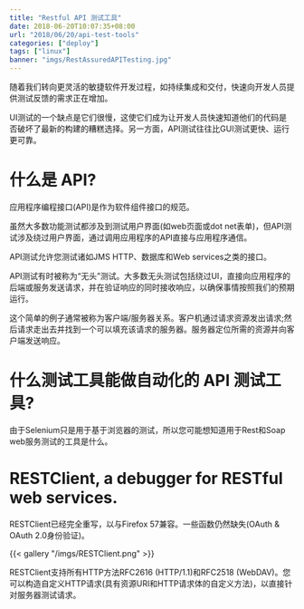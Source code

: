 ```yaml
---
title: "Restful API 测试工具"
date: 2018-06-20T10:07:35+08:00
url: "2018/06/20/api-test-tools"
categories: ["deploy"]
tags: ["linux"]
banner: "imgs/RestAssuredAPITesting.jpg"
---
```


随着我们转向更灵活的敏捷软件开发过程，如持续集成和交付，快速向开发人员提供测试反馈的需求正在增加。

UI测试的一个缺点是它们很慢，这使它们成为让开发人员快速知道他们的代码是否破坏了最新的构建的糟糕选择。另一方面，API测试往往比GUI测试更快、运行更可靠。

<!--more-->
# 什么是 API?
应用程序编程接口(API)是作为软件组件接口的规范。

虽然大多数功能测试都涉及到测试用户界面(如web页面或dot net表单)，但API测试涉及绕过用户界面，通过调用应用程序的API直接与应用程序通信。

API测试允许您测试诸如JMS HTTP、数据库和Web services之类的接口。

API测试有时被称为“无头”测试。大多数无头测试包括绕过UI，直接向应用程序的后端或服务发送请求，并在验证响应的同时接收响应，以确保事情按照我们的预期运行。

这个简单的例子通常被称为客户端/服务器关系。客户机通过请求资源发出请求;然后请求走出去并找到一个可以填充该请求的服务器。服务器定位所需的资源并向客户端发送响应。

# 什么测试工具能做自动化的 API 测试工具?
由于Selenium只是用于基于浏览器的测试，所以您可能想知道用于Rest和Soap web服务测试的工具是什么。

# RESTClient, a debugger for RESTful web services.
RESTClient已经完全重写，以与Firefox 57兼容。一些函数仍然缺失(OAuth & OAuth 2.0身份验证)。

{{< gallery "/imgs/RESTClient.png" >}}

RESTClient支持所有HTTP方法RFC2616 (HTTP/1.1)和RFC2518 (WebDAV)。您可以构造自定义HTTP请求(具有资源URI和HTTP请求体的自定义方法)，以直接针对服务器测试请求。

<!--more-->
